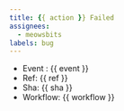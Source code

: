 ```yaml
---
title: {{ action }} Failed
assignees: 
  - meowsbits
labels: bug
---
```


- Event : {{ event }}
- Ref: {{ ref }}
- Sha: {{ sha }}
- Workflow: {{ workflow }}
